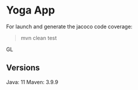 # Yoga App

For launch and generate the jacoco code coverage:
> mvn clean test

GL

## Versions

Java: 11
Maven: 3.9.9
